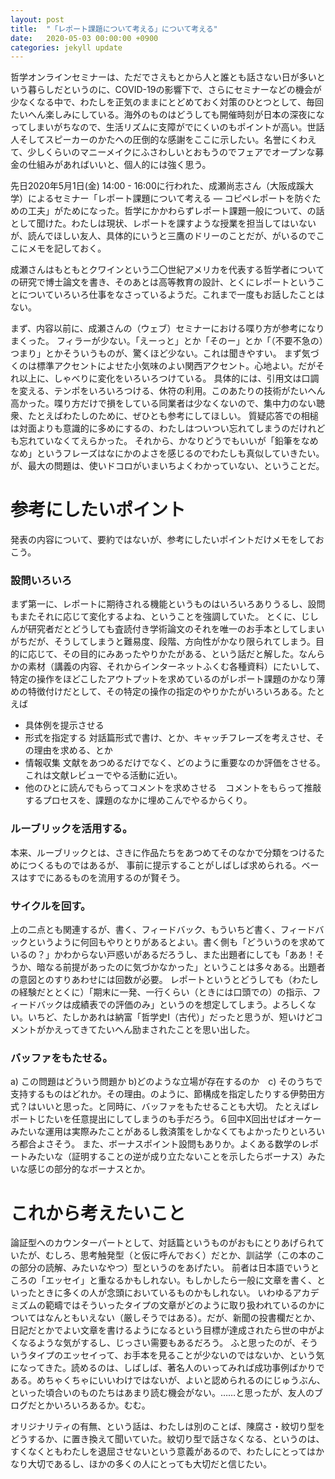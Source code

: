 ```yaml
---
layout: post
title:  "「レポート課題について考える」について考える"
date:   2020-05-03 00:00:00 +0900
categories: jekyll update
---
```


哲学オンラインセミナーは、ただでさえもとから人と誰とも話さない日が多いという暮らしだというのに、COVID-19の影響下で、さらにセミナーなどの機会が少なくなる中で、わたしを正気のままにとどめておく対策のひとつとして、毎回たいへん楽しみにしている。海外のものはどうしても開催時刻が日本の深夜になってしまいがちなので、生活リズムに支障がでにくいのもポイントが高い。世話人そしてスピーカーのかたへの圧倒的な感謝をここに示したい。名誉にくわえて、少しくらいのマニーメイクにふさわしいとおもうのでフェアでオープンな募金の仕組みがあればいいと、個人的には強く思う。

先日2020年5月1日(金) 14:00 - 16:00に行われた、成瀬尚志さん（大阪成蹊大学）によるセミナー「レポート課題について考える ― コピペレポートを防ぐための工夫」がためになった。哲学にかかわらずレポート課題一般について、の話として聞けた。わたしは現状、レポートを課すような授業を担当してはいないが、読んでほしい友人、具体的にいうと三鷹のドリーのことだが、がいるのでここにメモを記しておく。

成瀬さんはもともとクワインという二〇世紀アメリカを代表する哲学者についての研究で博士論文を書き、そのあとは高等教育の設計、とくにレポートということについていろいろ仕事をなさっているようだ。これまで一度もお話したことはない。

まず、内容以前に、成瀬さんの（ウェブ）セミナーにおける喋り方が参考になりまくった。
フィラーが少ない。「えーっと」とか「そのー」とか「（不要不急の）つまり」とかそういうものが、驚くほど少ない。これは聞きやすい。
まず気づくのは標準アクセントによせた小気味のよい関西アクセント。心地よい。だがそれ以上に、しゃべりに変化をいろいろつけている。
具体的には、引用文は口調を変える、テンポをいろいろつける、休符の利用。このあたりの技術がたいへん高かった。喋り方だけで損をしている同業者は少なくないので、集中力のない聴衆、たとえばわたしのために、ぜひとも参考にしてほしい。
質疑応答での相槌は対面よりも意識的に多めにするの、わたしはついつい忘れてしまうのだけれども忘れていなくてえらかった。
それから、かなりどうでもいいが「鉛筆をなめなめ」というフレーズはなにかのよさを感じるのでわたしも真似していきたい。が、最大の問題は、使いドコロがいまいちよくわかっていない、ということだ。


# 参考にしたいポイント
発表の内容について、要約ではないが、参考にしたいポイントだけメモをしておこう。

### 設問いろいろ
まず第一に、レポートに期待される機能というものはいろいろありうるし、設問もまたそれに応じて変化するよね、ということを強調していた。
とくに、じしんが研究者だとどうしても査読付き学術論文のそれを唯一のお手本としてしまいがちだが、そうしてしまうと難易度、段階、方向性がかなり限られてしまう。目的に応じて、その目的にみあったやりかたがある、という話だと解した。なんらかの素材（講義の内容、それからインターネットふくむ各種資料）にたいして、特定の操作をほどこしたアウトプットを求めているのがレポート課題のかなり薄めの特徴付けだとして、その特定の操作の指定のやりかたがいろいろある。たとえば
* 具体例を提示させる
* 形式を指定する 対話篇形式で書け、とか、キャッチフレーズを考えさせ、その理由を求める、とか
* 情報収集 文献をあつめるだけでなく、どのように重要なのか評価をさせる。これは文献レビューでやる活動に近い。
* 他のひとに読んでもらってコメントを求めさせる　コメントをもらって推敲するプロセスを、課題のなかに埋めこんでやるからくり。

### ルーブリックを活用する。
本来、ルーブリックとは、さきに作品たちをあつめてそのなかで分類をつけるためにつくるものではあるが、
事前に提示することがしばしば求められる。ベースはすでにあるものを流用するのが賢そう。

### サイクルを回す。
上の二点とも関連するが、書く、フィードバック、もういちど書く、フィードバックというように何回もやりとりがあるとよい。書く側も「どういうのを求めているの？」かわからない戸惑いがあるだろうし、また出題者にしても「ああ！そうか、暗なる前提があったのに気づかなかった」ということは多々ある。出題者の意図とのすりあわせには回数が必要。
レポートというとどうしても（わたしの経験だととくに）「期末に一発、一行くらい（ときには口頭での）の指示、フィードバックは成績表での評価のみ」というのを想定してしまう。よろしくない。いちど、たしかあれは納富「哲学史I（古代）」だったと思うが、短いけどコメントがかえってきてたいへん励まされたことを思い出した。

### バッファをもたせる。
a) この問題はどういう問題か b)どのような立場が存在するのか　c) そのうちで支持するものはどれか。その理由。のように、節構成を指定したりする伊勢田方式？はいいと思った。と同時に、バッファをもたせることも大切。
たとえばレポートじたいを任意提出にしてしまうのも手だろう。６回中X回出せばオーケーみたいな運用は実際みたことがあるし救済策をしかなくてもよかったりといろいろ都合よさそう。
また、ボーナスポイント設問もありか。よくある数学のレポートみたいな（証明することの逆が成り立たないことを示したらボーナス）みたいな感じの部分的なボーナスとか。



# これから考えたいこと
論証型へのカウンターパートとして、対話篇というものがおもにとりあげられていたが、むしろ、思考触発型（と仮に呼んでおく）だとか、訓詁学（この本のこの部分の読解、みたいなやつ）型というのをあげたい。
前者は日本語でいうところの「エッセイ」と重なるかもしれない。もしかしたら一般に文章を書く、といったときに多くの人が念頭においているものかもしれない。
いわゆるアカデミズムの範疇ではそういったタイプの文章がどのように取り扱われているのかについてはなんともいえない（厳しそうではある）。だが、新聞の投書欄だとか、日記だとかでよい文章を書けるようになるという目標が達成されたら世の中がよくなるような気がするし、じっさい需要もあるだろう。
ふと思ったのが、そういうタイプのエッセイって、お手本を見ることが少ないのではないか、という気になってきた。読めるのは、しばしば、著名人のいってみれば成功事例ばかりである。めちゃくちゃにいいわけではないが、よいと認められるのにじゅうぶん、といった頃合いのものたちはあまり読む機会がない。……と思ったが、友人のブログだとかいろいろあるか。むむ。

オリジナリティの有無、という話は、わたしは別のことば、陳腐さ・紋切り型をどうするか、に置き換えて聞いていた。紋切り型で話さなくなる、というのは、すくなくともわたしを退屈させないという意義があるので、わたしにとってはかなり大切であるし、ほかの多くの人にとっても大切だと信じたい。
